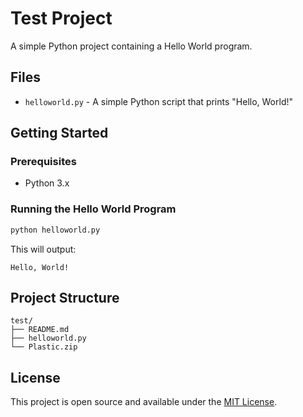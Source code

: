 # Test Project

A simple Python project containing a Hello World program.

## Files

- `helloworld.py` - A simple Python script that prints "Hello, World!"

## Getting Started

### Prerequisites

- Python 3.x

### Running the Hello World Program

```bash
python helloworld.py
```

This will output:
```
Hello, World!
```

## Project Structure

```
test/
├── README.md
├── helloworld.py
└── Plastic.zip
```

## License

This project is open source and available under the [MIT License](LICENSE). 